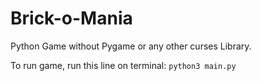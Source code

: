 # Brick-o-Mania
Python Game without Pygame or any other curses Library.

To run game, run this line on terminal:
`python3 main.py`
